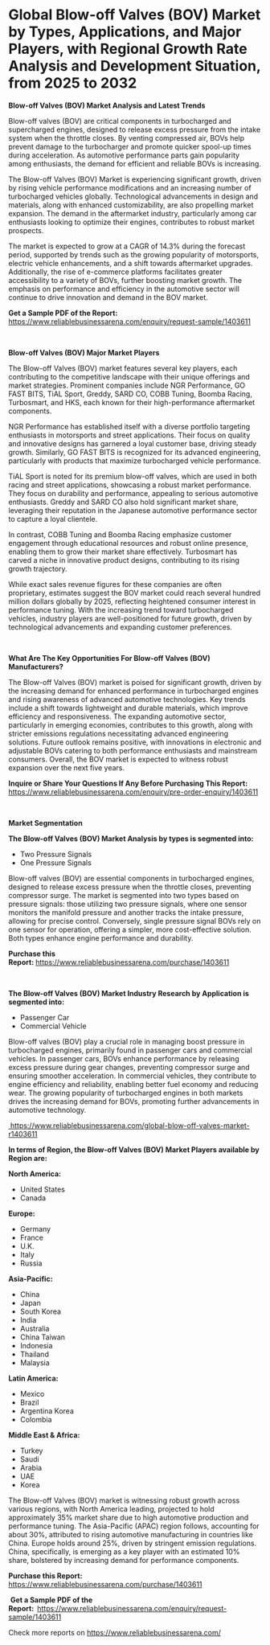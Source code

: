 <p><h1>Global Blow-off Valves (BOV) Market by Types, Applications, and Major Players, with Regional Growth Rate Analysis and Development Situation, from 2025 to 2032</h1></p><p><strong>Blow-off Valves (BOV) Market Analysis and Latest Trends</strong></p>
<p><p>Blow-off valves (BOV) are critical components in turbocharged and supercharged engines, designed to release excess pressure from the intake system when the throttle closes. By venting compressed air, BOVs help prevent damage to the turbocharger and promote quicker spool-up times during acceleration. As automotive performance parts gain popularity among enthusiasts, the demand for efficient and reliable BOVs is increasing.</p><p>The Blow-off Valves (BOV) Market is experiencing significant growth, driven by rising vehicle performance modifications and an increasing number of turbocharged vehicles globally. Technological advancements in design and materials, along with enhanced customizability, are also propelling market expansion. The demand in the aftermarket industry, particularly among car enthusiasts looking to optimize their engines, contributes to robust market prospects.</p><p>The market is expected to grow at a CAGR of 14.3% during the forecast period, supported by trends such as the growing popularity of motorsports, electric vehicle enhancements, and a shift towards aftermarket upgrades. Additionally, the rise of e-commerce platforms facilitates greater accessibility to a variety of BOVs, further boosting market growth. The emphasis on performance and efficiency in the automotive sector will continue to drive innovation and demand in the BOV market.</p></p>
<p><strong>Get a Sample PDF of the Report:&nbsp;</strong> <a href="https://www.reliablebusinessarena.com/enquiry/request-sample/1403611?utm_campaign=2792&utm_medium=2&utm_source=Github&utm_content=ia&utm_term=28032025&utm_id=blow-off-valves-bov">https://www.reliablebusinessarena.com/enquiry/request-sample/1403611</a></p>
<p>&nbsp;</p>
<p><strong>Blow-off Valves (BOV) Major Market Players</strong></p>
<p><p>The Blow-off Valves (BOV) market features several key players, each contributing to the competitive landscape with their unique offerings and market strategies. Prominent companies include NGR Performance, GO FAST BITS, TiAL Sport, Greddy, SARD CO, COBB Tuning, Boomba Racing, Turbosmart, and HKS, each known for their high-performance aftermarket components.</p><p>NGR Performance has established itself with a diverse portfolio targeting enthusiasts in motorsports and street applications. Their focus on quality and innovative designs has garnered a loyal customer base, driving steady growth. Similarly, GO FAST BITS is recognized for its advanced engineering, particularly with products that maximize turbocharged vehicle performance.</p><p>TiAL Sport is noted for its premium blow-off valves, which are used in both racing and street applications, showcasing a robust market performance. They focus on durability and performance, appealing to serious automotive enthusiasts. Greddy and SARD CO also hold significant market share, leveraging their reputation in the Japanese automotive performance sector to capture a loyal clientele. </p><p>In contrast, COBB Tuning and Boomba Racing emphasize customer engagement through educational resources and robust online presence, enabling them to grow their market share effectively. Turbosmart has carved a niche in innovative product designs, contributing to its rising growth trajectory.</p><p>While exact sales revenue figures for these companies are often proprietary, estimates suggest the BOV market could reach several hundred million dollars globally by 2025, reflecting heightened consumer interest in performance tuning. With the increasing trend toward turbocharged vehicles, industry players are well-positioned for future growth, driven by technological advancements and expanding customer preferences.</p></p>
<p>&nbsp;</p>
<p><strong>What Are The Key Opportunities For Blow-off Valves (BOV) Manufacturers?</strong></p>
<p><p>The Blow-off Valves (BOV) market is poised for significant growth, driven by the increasing demand for enhanced performance in turbocharged engines and rising awareness of advanced automotive technologies. Key trends include a shift towards lightweight and durable materials, which improve efficiency and responsiveness. The expanding automotive sector, particularly in emerging economies, contributes to this growth, along with stricter emissions regulations necessitating advanced engineering solutions. Future outlook remains positive, with innovations in electronic and adjustable BOVs catering to both performance enthusiasts and mainstream consumers. Overall, the BOV market is expected to witness robust expansion over the next five years.</p></p>
<p><strong>Inquire or Share Your Questions If Any Before Purchasing This Report:</strong> <a href="https://www.reliablebusinessarena.com/enquiry/pre-order-enquiry/1403611?utm_campaign=2792&utm_medium=2&utm_source=Github&utm_content=ia&utm_term=28032025&utm_id=blow-off-valves-bov">https://www.reliablebusinessarena.com/enquiry/pre-order-enquiry/1403611</a></p>
<p>&nbsp;</p>
<p><strong>Market Segmentation</strong></p>
<p><strong>The Blow-off Valves (BOV) Market Analysis by types is segmented into:</strong></p>
<p><ul><li>Two Pressure Signals</li><li>One Pressure Signals</li></ul></p>
<p><p>Blow-off valves (BOV) are essential components in turbocharged engines, designed to release excess pressure when the throttle closes, preventing compressor surge. The market is segmented into two types based on pressure signals: those utilizing two pressure signals, where one sensor monitors the manifold pressure and another tracks the intake pressure, allowing for precise control. Conversely, single pressure signal BOVs rely on one sensor for operation, offering a simpler, more cost-effective solution. Both types enhance engine performance and durability.</p></p>
<p><strong>Purchase this Report:&nbsp;</strong><a href="https://www.reliablebusinessarena.com/purchase/1403611?utm_campaign=2792&utm_medium=2&utm_source=Github&utm_content=ia&utm_term=28032025&utm_id=blow-off-valves-bov">https://www.reliablebusinessarena.com/purchase/1403611</a></p>
<p>&nbsp;</p>
<p><strong>The Blow-off Valves (BOV) Market Industry Research by Application is segmented into:</strong></p>
<p><ul><li>Passenger Car</li><li>Commercial Vehicle</li></ul></p>
<p><p>Blow-off valves (BOV) play a crucial role in managing boost pressure in turbocharged engines, primarily found in passenger cars and commercial vehicles. In passenger cars, BOVs enhance performance by releasing excess pressure during gear changes, preventing compressor surge and ensuring smoother acceleration. In commercial vehicles, they contribute to engine efficiency and reliability, enabling better fuel economy and reducing wear. The growing popularity of turbocharged engines in both markets drives the increasing demand for BOVs, promoting further advancements in automotive technology.</p></p>
<p><a href="https://www.reliablebusinessarena.com/global-blow-off-valves-market-r1403611?utm_campaign=2792&utm_medium=2&utm_source=Github&utm_content=ia&utm_term=28032025&utm_id=blow-off-valves-bov">&nbsp;https://www.reliablebusinessarena.com/global-blow-off-valves-market-r1403611</a></p>
<p><strong>In terms of Region, the Blow-off Valves (BOV) Market Players available by Region are:</strong></p>
<p>
    <p> <strong> North America: </strong>
        <ul>
            <li>United States</li>
            <li>Canada</li>
        </ul>
        </p> 
    <p> <strong> Europe: </strong>
        <ul>
            <li>Germany</li>
            <li>France</li>
            <li>U.K.</li>
            <li>Italy</li>
            <li>Russia</li>
        </ul>
        </p> 
    <p> <strong> Asia-Pacific: </strong>
        <ul>
            <li>China</li>
            <li>Japan</li>
            <li>South Korea</li>
            <li>India</li>
            <li>Australia</li>
            <li>China Taiwan</li>
            <li>Indonesia</li>
            <li>Thailand</li>
            <li>Malaysia</li>
        </ul>
        </p> 
    <p> <strong> Latin America: </strong>
        <ul>
            <li>Mexico</li>
            <li>Brazil</li>
            <li>Argentina Korea</li>
            <li>Colombia</li>
        </ul>
        </p> 
    <p> <strong> Middle East & Africa: </strong>
        <ul>
            <li>Turkey</li>
            <li>Saudi</li>
            <li>Arabia</li>
            <li>UAE</li>
            <li>Korea</li>
        </ul>
    </p>
    </p>
<p><p>The Blow-off Valves (BOV) market is witnessing robust growth across various regions, with North America leading, projected to hold approximately 35% market share due to high automotive production and performance tuning. The Asia-Pacific (APAC) region follows, accounting for about 30%, attributed to rising automotive manufacturing in countries like China. Europe holds around 25%, driven by stringent emission regulations. China, specifically, is emerging as a key player with an estimated 10% share, bolstered by increasing demand for performance components.</p></p>
<p><strong>Purchase this Report: </strong><a href="https://www.reliablebusinessarena.com/purchase/1403611?utm_campaign=2792&utm_medium=2&utm_source=Github&utm_content=ia&utm_term=28032025&utm_id=blow-off-valves-bov">https://www.reliablebusinessarena.com/purchase/1403611</a></p>
<p>&nbsp;<strong>Get a Sample PDF of the Report:&nbsp;&nbsp;</strong><a href="https://www.reliablebusinessarena.com/enquiry/request-sample/1403611?utm_campaign=2792&utm_medium=2&utm_source=Github&utm_content=ia&utm_term=28032025&utm_id=blow-off-valves-bov">https://www.reliablebusinessarena.com/enquiry/request-sample/1403611</a></p>
<p><strong></strong></p>
<p>Check more reports on <a href="https://www.reliablebusinessarena.com/?utm_campaign=2792&utm_medium=2&utm_source=Github&utm_content=ia&utm_term=28032025&utm_id=blow-off-valves-bov">https://www.reliablebusinessarena.com/</a></p>